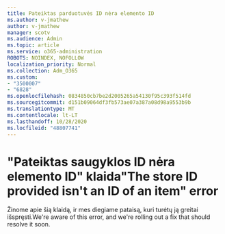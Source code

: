 ```yaml
---
title: Pateiktas parduotuvės ID nėra elemento ID
ms.author: v-jmathew
author: v-jmathew
manager: scotv
ms.audience: Admin
ms.topic: article
ms.service: o365-administration
ROBOTS: NOINDEX, NOFOLLOW
localization_priority: Normal
ms.collection: Adm_O365
ms.custom:
- "3500007"
- "6828"
ms.openlocfilehash: 0834850cb7be2d2005265a54130f95c393f514fd
ms.sourcegitcommit: d151b09064df3fb573ae07a387a08d98a9553b9b
ms.translationtype: MT
ms.contentlocale: lt-LT
ms.lasthandoff: 10/28/2020
ms.locfileid: "48807741"
---
```

# <a name="the-store-id-provided-isnt-an-id-of-an-item-error"></a><span data-ttu-id="dd64d-102">"Pateiktas saugyklos ID nėra elemento ID" klaida</span><span class="sxs-lookup"><span data-stu-id="dd64d-102">"The store ID provided isn't an ID of an item" error</span></span>

<span data-ttu-id="dd64d-103">Žinome apie šią klaidą, ir mes diegiame pataisą, kuri turėtų ją greitai išspręsti.</span><span class="sxs-lookup"><span data-stu-id="dd64d-103">We're aware of this error, and we're rolling out a fix that should resolve it soon.</span></span>
